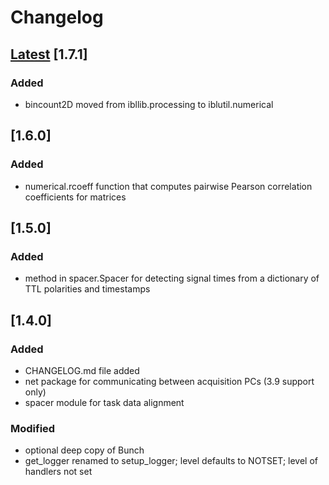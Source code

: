 # Changelog
## [Latest](https://github.com/int-brain-lab/iblutil/commits/main) [1.7.1]

### Added

- bincount2D moved from ibllib.processing to iblutil.numerical

## [1.6.0]

### Added

- numerical.rcoeff function that computes pairwise Pearson correlation coefficients for matrices

## [1.5.0]

### Added

- method in spacer.Spacer for detecting signal times from a dictionary of TTL polarities and timestamps

## [1.4.0]

### Added

- CHANGELOG.md file added
- net package for communicating between acquisition PCs (3.9 support only)
- spacer module for task data alignment

### Modified

- optional deep copy of Bunch
- get_logger renamed to setup_logger; level defaults to NOTSET; level of handlers not set
